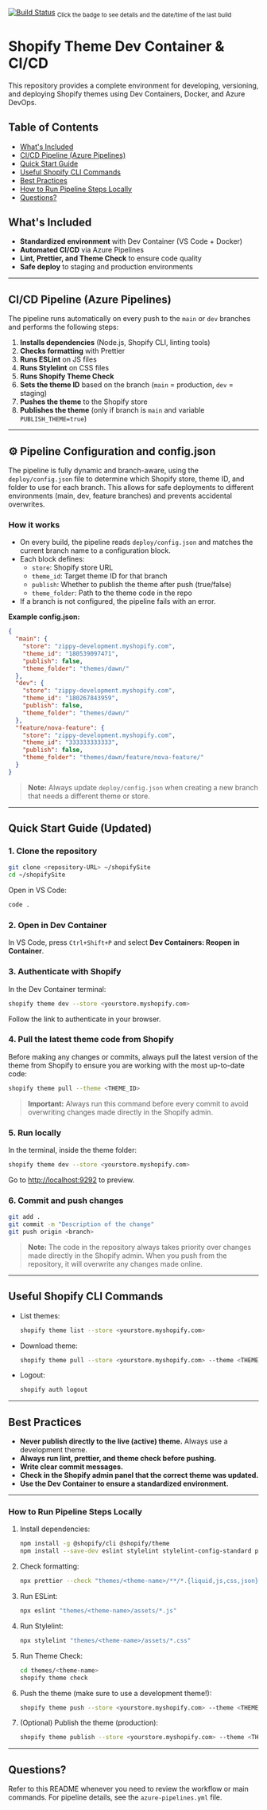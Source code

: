 [![Build Status](https://dev.azure.com/zippylosan/Devops/_apis/build/status%2Fshopifysite?branchName=dev)](https://dev.azure.com/zippylosan/Devops/_build/latest?definitionId=38&branchName=dev)
<sub>Click the badge to see details and the date/time of the last build</sub>

# Shopify Theme Dev Container & CI/CD

This repository provides a complete environment for developing, versioning, and deploying Shopify themes using Dev Containers, Docker, and Azure DevOps.

## Table of Contents
- [What's Included](#whats-included)
- [CI/CD Pipeline (Azure Pipelines)](#cicd-pipeline-azure-pipelines)
- [Quick Start Guide](#quick-start-guide)
- [Useful Shopify CLI Commands](#useful-shopify-cli-commands)
- [Best Practices](#best-practices)
- [How to Run Pipeline Steps Locally](#how-to-run-pipeline-steps-locally)
- [Questions?](#questions)

## What's Included
- **Standardized environment** with Dev Container (VS Code + Docker)
- **Automated CI/CD** via Azure Pipelines
- **Lint, Prettier, and Theme Check** to ensure code quality
- **Safe deploy** to staging and production environments

---

## CI/CD Pipeline (Azure Pipelines)
The pipeline runs automatically on every push to the `main` or `dev` branches and performs the following steps:

1. **Installs dependencies** (Node.js, Shopify CLI, linting tools)
2. **Checks formatting** with Prettier
3. **Runs ESLint** on JS files
4. **Runs Stylelint** on CSS files
5. **Runs Shopify Theme Check**
6. **Sets the theme ID** based on the branch (`main` = production, `dev` = staging)
7. **Pushes the theme** to the Shopify store
8. **Publishes the theme** (only if branch is `main` and variable `PUBLISH_THEME=true`)

---

## ⚙️ Pipeline Configuration and config.json

The pipeline is fully dynamic and branch-aware, using the `deploy/config.json` file to determine which Shopify store, theme ID, and folder to use for each branch. This allows for safe deployments to different environments (main, dev, feature branches) and prevents accidental overwrites.

### How it works
- On every build, the pipeline reads `deploy/config.json` and matches the current branch name to a configuration block.
- Each block defines:
  - `store`: Shopify store URL
  - `theme_id`: Target theme ID for that branch
  - `publish`: Whether to publish the theme after push (true/false)
  - `theme_folder`: Path to the theme code in the repo
- If a branch is not configured, the pipeline fails with an error.

**Example config.json:**
```json
{
  "main": {
    "store": "zippy-development.myshopify.com",
    "theme_id": "180539097471",
    "publish": false,
    "theme_folder": "themes/dawn/"
  },
  "dev": {
    "store": "zippy-development.myshopify.com",
    "theme_id": "180267843959",
    "publish": false,
    "theme_folder": "themes/dawn/"
  },
  "feature/nova-feature": {
    "store": "zippy-development.myshopify.com",
    "theme_id": "333333333333",
    "publish": false,
    "theme_folder": "themes/dawn/feature/nova-feature/"
  }
}
```

> **Note:** Always update `deploy/config.json` when creating a new branch that needs a different theme or store.

---

## Quick Start Guide (Updated)

### 1. Clone the repository
```bash
git clone <repository-URL> ~/shopifySite
cd ~/shopifySite
```
Open in VS Code:
```bash
code .
```

### 2. Open in Dev Container
In VS Code, press `Ctrl+Shift+P` and select **Dev Containers: Reopen in Container**.

### 3. Authenticate with Shopify
In the Dev Container terminal:
```bash
shopify theme dev --store <yourstore.myshopify.com>
```
Follow the link to authenticate in your browser.

### 4. Pull the latest theme code from Shopify
Before making any changes or commits, always pull the latest version of the theme from Shopify to ensure you are working with the most up-to-date code:
```bash
shopify theme pull --theme <THEME_ID>
```
> **Important:** Always run this command before every commit to avoid overwriting changes made directly in the Shopify admin.

### 5. Run locally
In the terminal, inside the theme folder:
```bash
shopify theme dev --store <yourstore.myshopify.com>
```
Go to [http://localhost:9292](http://localhost:9292) to preview.

### 6. Commit and push changes
```bash
git add .
git commit -m "Description of the change"
git push origin <branch>
```

> **Note:** The code in the repository always takes priority over changes made directly in the Shopify admin. When you push from the repository, it will overwrite any changes made online.

---

## Useful Shopify CLI Commands

- List themes:
  ```bash
  shopify theme list --store <yourstore.myshopify.com>
  ```
- Download theme:
  ```bash
  shopify theme pull --store <yourstore.myshopify.com> --theme <THEME_ID>
  ```
- Logout:
  ```bash
  shopify auth logout
  ```
---

## Best Practices
- **Never publish directly to the live (active) theme.** Always use a development theme.
- **Always run lint, prettier, and theme check before pushing.**
- **Write clear commit messages.**
- **Check in the Shopify admin panel that the correct theme was updated.**
- **Use the Dev Container to ensure a standardized environment.**

---

### How to Run Pipeline Steps Locally

1. Install dependencies:
   ```bash
   npm install -g @shopify/cli @shopify/theme
   npm install --save-dev eslint stylelint stylelint-config-standard prettier @shopify/prettier-plugin-liquid
   ```
2. Check formatting:
   ```bash
   npx prettier --check "themes/<theme-name>/**/*.{liquid,js,css,json}"
   ```
3. Run ESLint:
   ```bash
   npx eslint "themes/<theme-name>/assets/*.js"
   ```
4. Run Stylelint:
   ```bash
   npx stylelint "themes/<theme-name>/assets/*.css"
   ```
5. Run Theme Check:
   ```bash
   cd themes/<theme-name>
   shopify theme check
   ```
6. Push the theme (make sure to use a development theme!):
   ```bash
   shopify theme push --store <yourstore.myshopify.com> --theme <THEME_ID> --password <TOKEN>
   ```
7. (Optional) Publish the theme (production):
   ```bash
   shopify theme publish --store <yourstore.myshopify.com> --theme <THEME_ID> --password <TOKEN>
   ```

---

## Questions?
Refer to this README whenever you need to review the workflow or main commands. For pipeline details, see the `azure-pipelines.yml` file.
